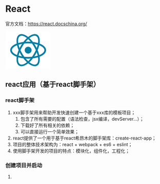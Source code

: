 # React

官方文档：https://react.docschina.org/

![image-20250711155142531](React.assets/image-20250711155142531.png)

## react应用（基于react脚手架）

### react脚手架

1. xxx脚手架用来帮助开发快速创建一个基于xxx库的模板项目；
   1. 包含了所有需要的配置（语法检查，jsx编译，devServer...）；
   2. 下载好了所有相关的依赖；
   3. 可以直接运行一个简单效果；
2. react提供了一个用于基于react希昂木的脚手架库：create-react-app；
3. 项目的整体技术架构为：react + webpack + es6 + eslint；
4. 使用脚手架开发的项目的特点：模块化，组件化，工程化；



### 创建项目并启动

1. 